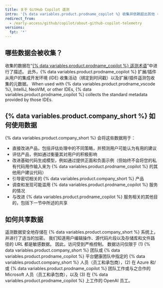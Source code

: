 ```yaml
---
title: 关于 GitHub Copilot 遥测
intro: '{% data variables.product.prodname_copilot %} 收集并依赖超出其他 {% data variables.product.company_short %} 产品和服务收集的额外遥测数据。'
redirect_from:
  - /early-access/github/copilot/about-github-copilot-telemetry
versions:
  fpt: '*'
---
```


## 哪些数据会被收集？

收集的数据在“[{% data variables.product.prodname_copilot %} 遥测术语](/github/copilot/github-copilot-telemetry-terms)”中进行了描述。 此外，{% data variables.product.prodname_copilot %} 扩展/插件从用户的集成开发环境 (IDE) 收集活动（绑定到时间戳）以及扩展/插件遥测包收集的元数据。 When used with {% data variables.product.prodname_vscode %}, IntelliJ, NeoVIM, or other IDEs, {% data variables.product.prodname_copilot %} collects the standard metadata provided by those IDEs.

## {% data variables.product.company_short %} 如何使用数据

{% data variables.product.company_short %} 会将这些数据用于：

- 直接改进产品，包括评估处理中的不同策略，并预测用户可能认为有用的建议
- 评估产品，例如通过衡量其对用户的积极影响
- 改进基础代码生成模型，例如通过提供正面和负面示例（但始终不会将您的私有代码用作输入来为 {% data variables.product.prodname_copilot %} 的其他用户建议代码）
- 引导密切相关的 {% data variables.product.company_short %} 产品
- 调查和发现可能滥用 {% data variables.product.prodname_copilot %} 服务的情况
- 与改进 {% data variables.product.prodname_copilot %} 服务相关的其他目的，包括下一节中所述的共享

## 如何共享数据

遥测数据安全地存储在 {% data variables.product.company_short %} 系统上，并进行了适当的加密。 我们知道用户编辑操作、源代码片段以及存储库和文件路径的 URL 都是敏感数据。 因此，访问受到严格控制。 数据访问仅限于 (1) {% data variables.product.company_short %} 团队或 {% data variables.product.prodname_copilot %} 平台健康团队中指定的 {% data variables.product.company_short %} 人员（员工和承包商），(2) 在 Azure 和/或 {% data variables.product.prodname_copilot %} 团队工作或与之合作的 Microsoft 人员（员工和承包商），以及 (3) 在 {% data variables.product.prodname_copilot %} 上工作的 OpenAI 员工。

